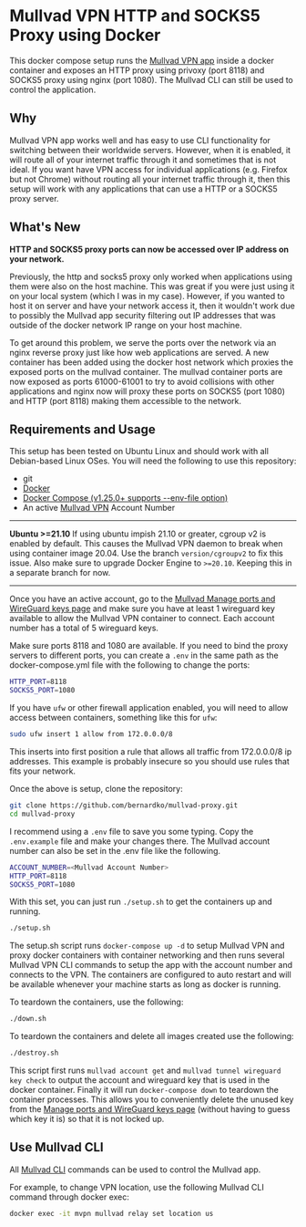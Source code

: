 # Mullvad VPN HTTP and SOCKS5 Proxy using Docker

This docker compose setup runs the [Mullvad VPN app](https://mullvad.net/en/download/linux/) inside a docker container and exposes an HTTP proxy using privoxy (port 8118) and SOCKS5 proxy using nginx (port 1080). The Mullvad CLI can still be used to control the application.

## Why

Mullvad VPN app works well and has easy to use CLI functionality for switching between their worldwide servers. However, when it is enabled, it will route all of your internet traffic through it and sometimes that is not ideal. If you want have VPN access for individual applications (e.g. Firefox but not Chrome) without routing all your internet traffic through it, then this setup will work with any applications that can use a HTTP or a SOCKS5 proxy server.

## What's New

**HTTP and SOCKS5 proxy ports can now be accessed over IP address on your network.**

Previously, the http and socks5 proxy only worked when applications using them were also on the host machine. This was great if you were just using it on your local system (which I was in my case). However, if you wanted to host it on server and have your network access it, then it wouldn't work due to possibly the Mullvad app security filtering out IP addresses that was outside of the docker network IP range on your host machine.

To get around this problem, we serve the ports over the network via an nginx reverse proxy just like how web applications are served. A new container has been added using the docker host network which proxies the exposed ports on the mullvad container. The mullvad container ports are now exposed as ports 61000-61001 to try to avoid collisions with other applications and nginx now will proxy these ports on SOCKS5 (port 1080) and HTTP (port 8118) making them accessible to the network. 

## Requirements and Usage

This setup has been tested on Ubuntu Linux and should work with all Debian-based Linux OSes. You will need the following to use this repository:
- git
- [Docker](https://docs.docker.com/engine/install/ubuntu/)
- [Docker Compose (v1.25.0+ supports --env-file option)](https://docs.docker.com/compose/install/)
- An active [Mullvad VPN](https://mullvad.net/en/) Account Number

---
**Ubuntu >=21.10**
If using ubuntu impish 21.10 or greater, cgroup v2 is enabled by default. This causes the Mullvad VPN daemon to break when using container image 20.04. Use the branch `version/cgroupv2` to fix this issue. Also make sure to upgrade Docker Engine to `>=20.10`. Keeping this in a separate branch for now.

---
Once you have an active account, go to the [Mullvad Manage ports and WireGuard keys page](https://mullvad.net/en/account/#/ports) and make sure you have at least 1 wireguard key available to allow the Mullvad VPN container to connect. Each account number has a total of 5 wireguard keys.

Make sure ports 8118 and 1080 are available. If you need to bind the proxy servers to different ports, you can create a `.env` in the same path as the docker-compose.yml file with the following to change the ports:

```bash
HTTP_PORT=8118
SOCKS5_PORT=1080
```

If you have `ufw` or other firewall application enabled, you will need to allow access between containers, something like this for `ufw`:

```bash
sudo ufw insert 1 allow from 172.0.0.0/8
```
This inserts into first position a rule that allows all traffic from 172.0.0.0/8 ip addresses. This example is probably insecure so you should use rules that fits your network.

Once the above is setup, clone the repository:

```bash
git clone https://github.com/bernardko/mullvad-proxy.git
cd mullvad-proxy
```

I recommend using a `.env` file to save you some typing. Copy the `.env.example` file and make your changes there. The Mullvad account number can also be set in the .env file like the following.
```bash
ACCOUNT_NUMBER=<Mullvad Account Number>
HTTP_PORT=8118
SOCKS5_PORT=1080
```

With this set, you can just run `./setup.sh` to get the containers up and running.
```bash
./setup.sh
```
The setup.sh script runs `docker-compose up -d` to setup Mullvad VPN and proxy docker  containers with container networking and then runs several Mullvad VPN CLI commands to setup the app with the account number and connects to the VPN. The containers are configured to auto restart and will be available whenever your machine starts as long as docker is running.

To teardown the containers, use the following:
```bash
./down.sh
```

To teardown the containers and delete all images created use the following:
```bash
./destroy.sh
```

This script first runs `mullvad account get` and `mullvad tunnel wireguard key check` to output the account and wireguard key that is used in the docker container. Finally it will run `docker-compose down` to teardown the container processes. This allows you to conveniently delete the unused key from the [Manage ports and WireGuard keys page](https://mullvad.net/en/account/#/ports) (without having to guess which key it is) so that it is not locked up.


## Use Mullvad CLI

All [Mullvad CLI](https://mullvad.net/en/help/how-use-mullvad-cli/) commands can be used to control the Mullvad app.

For example, to change VPN location, use the following Mullvad CLI command through docker exec:

```bash
docker exec -it mvpn mullvad relay set location us
```